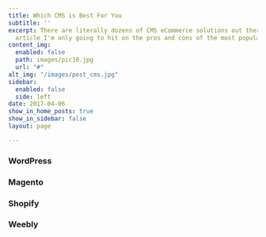 ```yaml
---
title: Which CMS is Best For You
subtitle: ''
excerpt: There are literally dozens of CMS eCommerce solutions out there. For this
  article I'm only going to hit on the pros and cons of the most popular.
content_img:
  enabled: false
  path: images/pic10.jpg
  url: "#"
alt_img: "/images/post_cms.jpg"
sidebar:
  enabled: false
  side: left
date: 2017-04-06
show_in_home_posts: true
show_in_sidebar: false
layout: page

---
```

### WordPress

### Magento

### Shopify

### Weebly